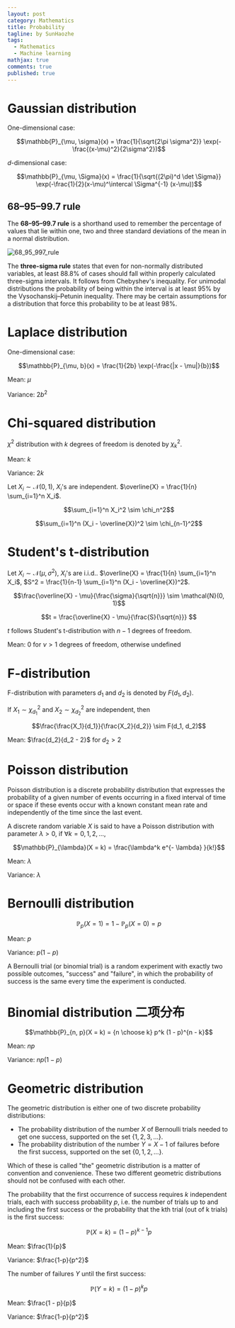 ```yaml
---
layout: post
category: Mathematics
title: Probability
tagline: by SunHaozhe
tags: 
  - Mathematics
  - Machine learning 
mathjax: true
comments: true
published: true
---
```




# Gaussian distribution

One-dimensional case:

$$\mathbb{P}_{\mu, \sigma}(x) = \frac{1}{\sqrt{2\pi \sigma^2}} \exp(-\frac{(x-\mu)^2}{2\sigma^2})$$

$d$-dimensional case:

$$\mathbb{P}_{\mu, \Sigma}(x) = \frac{1}{\sqrt{(2\pi)^d \det \Sigma}} \exp(-\frac{1}{2}(x-\mu)^\intercal \Sigma^{-1} (x-\mu))$$

## 68–95–99.7 rule

The **68–95–99.7 rule** is a shorthand used to remember the percentage of values that lie within one, two and three standard deviations of the mean in a normal distribution. 

![68_95_997_rule](/blogs/assets/images/blog/68_95_997_rule.png)

The **three-sigma rule** states that even for non-normally distributed variables, at least 88.8% of cases should fall within properly calculated three-sigma intervals. It follows from Chebyshev's inequality. For unimodal distributions the probability of being within the interval is at least 95% by the Vysochanskij–Petunin inequality. There may be certain assumptions for a distribution that force this probability to be at least 98%. 

# Laplace distribution

One-dimensional case:

$$\mathbb{P}_{\mu, b}(x) = \frac{1}{2b} \exp(-\frac{|x - \mu|}{b})$$

Mean: $\mu$

Variance: $2b^2$



# Chi-squared distribution

$\chi^2$ distribution with $k$ degrees of freedom is denoted by $\chi_k^2$. 

Mean: $k$

Variance: $2k$

Let $X_i \sim \mathcal{N}(0, 1)$, $X_i$'s are independent. $\overline{X} = \frac{1}{n} \sum_{i=1}^n X_i$.

$$\sum_{i=1}^n X_i^2 \sim \chi_n^2$$

$$\sum_{i=1}^n (X_i - \overline{X})^2 \sim \chi_{n-1}^2$$



# Student's t-distribution 

Let $X_i \sim \mathcal{N}(\mu, \sigma^2)$, $X_i$'s are i.i.d.. $\overline{X} = \frac{1}{n} \sum_{i=1}^n X_i$, $S^2 = \frac{1}{n-1} \sum_{i=1}^n (X_i - \overline{X})^2$. 

$$\frac{\overline{X} - \mu}{\frac{\sigma}{\sqrt{n}}} \sim \mathcal{N}(0, 1)$$

$$t = \frac{\overline{X} - \mu}{\frac{S}{\sqrt{n}}} $$

$t$ follows Student's t-distribution with $n-1$ degrees of freedom. 

Mean: $0$ for $\nu > 1$ degrees of freedom, otherwise undefined  



# F-distribution

F-distribution with parameters $d_1$ and $d_2$ is denoted by $F(d_1, d_2)$.

If $X_1 \sim \chi_{d_1}^2$ and $X_2 \sim \chi_{d_2}^2$ are independent, then

$$\frac{\frac{X_1}{d_1}}{\frac{X_2}{d_2}} \sim F(d_1, d_2)$$

Mean: $\frac{d_2}{d_2 - 2}$ for $d_2 > 2$


# Poisson distribution 

Poisson distribution is a discrete probability distribution that expresses the probability of a given number of events occurring in a fixed interval of time or space if these events occur with a known constant mean rate and independently of the time since the last event. 

A discrete random variable $X$ is said to have a Poisson distribution with parameter $\lambda > 0$, if $\forall k = 0, 1, 2, ...,$ 

$$\mathbb{P}_{\lambda}(X = k) = \frac{\lambda^k e^{- \lambda} }{k!}$$


Mean: $\lambda$

Variance: $\lambda$


# Bernoulli distribution

$$\mathbb{P}_{p}(X=1) = 1 - \mathbb{P}_{p}(X=0) = p$$

Mean: $p$

Variance: $p (1 - p)$


A Bernoulli trial (or binomial trial) is a random experiment with exactly two possible outcomes, "success" and "failure", in which the probability of success is the same every time the experiment is conducted. 


# Binomial distribution 二项分布

$$\mathbb{P}_{n, p}(X = k) = {n \choose k} p^k (1 - p)^{n - k}$$

Mean: $n p$

Variance: $n p (1 - p)$


# Geometric distribution

The geometric distribution is either one of two discrete probability distributions:

* The probability distribution of the number $X$ of Bernoulli trials needed to get one success, supported on the set $\{1, 2, 3, ...\}$.
* The probability distribution of the number $Y = X − 1$ of failures before the first success, supported on the set $\{0, 1, 2, ...\}$.

Which of these is called "the" geometric distribution is a matter of convention and convenience. These two different geometric distributions should not be confused with each other. 

The probability that the first occurrence of success requires $k$ independent trials, each with success probability $p$, i.e. the number of trials up to and including the first success or the probability that the kth trial (out of k trials) is the first success: 

$$\mathbb{P}(X = k) = (1-p)^{k-1} p$$

Mean: $\frac{1}{p}$

Variance: $\frac{1-p}{p^2}$


The number of failures $Y$ until the first success:

$$\mathbb{P}(Y = k) = (1-p)^{k} p$$

Mean: $\frac{1 - p}{p}$

Variance: $\frac{1-p}{p^2}$















